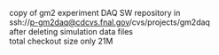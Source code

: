 copy of gm2 experiment DAQ SW repository in<br>
ssh://p-gm2daq@cdcvs.fnal.gov/cvs/projects/gm2daq<br>
after deleting simulation data files<br>
total checkout size only 21M
